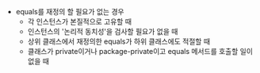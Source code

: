 * equals를 재정의 할 필요가 없는 경우
  * 각 인스턴스가 본질적으로 고유할 때
  * 인스턴스의 '논리적 동치성'을 검사할 필요가 없을 때
  * 상위 클래스에서 재정의한 equals가 하위 클래스에도 적절할 때
  * 클래스가 private이거나 package-private이고 equals 메서드를 호출할 일이 없을 때
